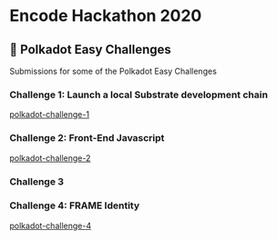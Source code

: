 # Encode Hackathon 2020

## 🚀 Polkadot Easy Challenges

Submissions for some of the Polkadot Easy Challenges

### Challenge 1: Launch a local Substrate development chain

[polkadot-challenge-1](polkadot-challenge-1/README.md)

### Challenge 2: Front-End Javascript

[polkadot-challenge-2](polkadot-challenge-2/README.md)

### Challenge 3

### Challenge 4: FRAME Identity

[polkadot-challenge-4](polkadot-challenge-4/README.md)
